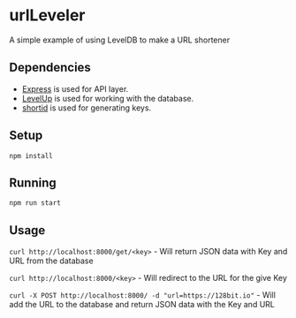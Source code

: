 # urlLeveler
A simple example of using LevelDB to make a URL shortener

## Dependencies
* [Express](http://expressjs.com) is used for API layer.
* [LevelUp](https://github.com/rvagg/node-levelup) is used for working with the database.
* [shortid](https://github.com/dylang/shortid) is used for generating keys.

## Setup
`npm install`

## Running
`npm run start`

## Usage
`curl http://localhost:8000/get/<key>` - Will return JSON data with Key and URL from the database

`curl http://localhost:8000/<key>` - Will redirect to the URL for the give Key

`curl -X POST http://localhost:8000/ -d "url=https://128bit.io"` - Will add the URL to the database and return JSON data with the Key and URL
